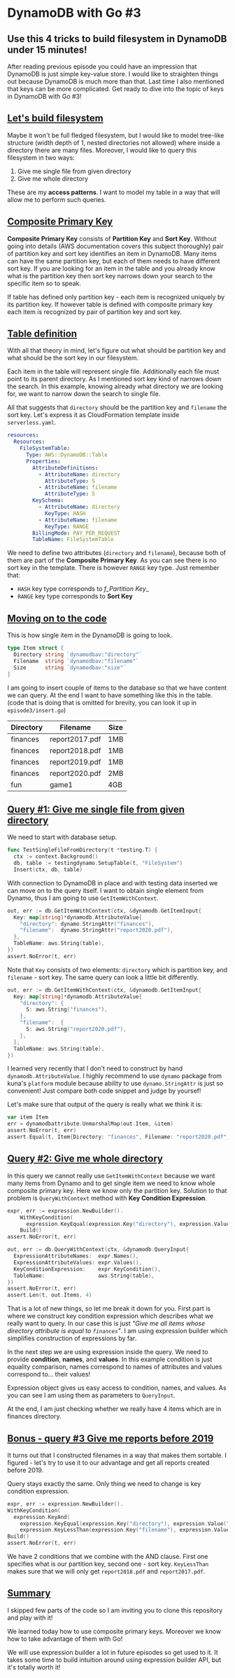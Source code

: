 # DynamoDB with Go #3
## Use this 4 tricks to build filesystem in DynamoDB under 15 minutes!
After reading previous episode you could have an impression that DynamoDB is just simple key-value store. I would like to straighten things out because DynamoDB is much more than that. Last time I also mentioned that keys can be more complicated. Get ready to dive into the topic of keys in DynamoDB with Go #3!

## [Let's build filesystem](#lets-build-filesystem)

Maybe it won't be full fledged filesystem, but I would like to model tree-like structure (width depth of 1, nested directories not allowed) where inside a directory there are many files. Moreover, I would like to query this filesystem in two ways:
1. Give me single file from given directory
2. Give me whole directory

These are my __access patterns__. I want to model my table in a way that will allow me to perform such queries.

## [Composite Primary Key](#composite-primary-key)

__Composite Primary Key__ consists of __Partition Key__ and __Sort Key__. Without going into details (AWS documentation covers this subject thoroughly) pair of partition key and sort key identifies an item in DynamoDB. Many items can have the same partition key, but each of them needs to have different sort key. If you are looking for an item in the table and you already know what is the partition key then sort key narrows down your search to the specific item so to speak.

If table has defined only partition key - each item is recognized uniquely by its partition key. If however table is defined with composite primary key each item is recognized by pair of partition key and sort key.

## [Table definition](#table-definition)

With all that theory in mind, let's figure out what should be partition key and what should be the sort key in our filesystem.

Each item in the table will represent single file. Additionally each file must point to its parent directory. As I mentioned sort key kind of narrows down the search. In this example, knowing already what directory we are looking for, we want to narrow down the search to single file.

All that suggests that `directory` should be the partition key and `filename` the sort key. Let's express it as CloudFormation template inside `serverless.yaml`.

```yaml
resources:
  Resources:
    FileSystemTable:
      Type: AWS::DynamoDB::Table
      Properties:
        AttributeDefinitions:
          - AttributeName: directory
            AttributeType: S
          - AttributeName: filename
            AttributeType: S
        KeySchema:
          - AttributeName: directory
            KeyType: HASH
          - AttributeName: filename
            KeyType: RANGE
        BillingMode: PAY_PER_REQUEST
        TableName: FileSystemTable

```  
We need to define two attributes (`directory` and `filename`), because both of them are part of the __Composite Primary Key__. As you can see there is no sort key in the template. There is however `RANGE` key type. Just remember that:
- `HASH` key type corresponds to _f_Partition Key__
- `RANGE` key type corresponds to  __Sort Key__

## [Moving on to the code](#code)

This is how single item in the DynamoDB is going to look.
```go
type Item struct {
  Directory string `dynamodbav:"directory"`
  Filename  string `dynamodbav:"filename"`
  Size      string `dynamodbav:"size"`
}
```

I am going to insert couple of items to the database so that we have content we can query. At the end I want to have something like this in the table. (code that is doing that is omitted for brevity, you can look it up in `episode3/insert.go`)

| Directory | Filename       | Size |
| ---       | ----           | ---- |
| finances  | report2017.pdf | 1MB  |
| finances  | report2018.pdf | 1MB  |
| finances  | report2019.pdf | 1MB  |
| finances  | report2020.pdf | 2MB  |
| fun       | game1          | 4GB  |

## [Query #1: Give me single file from given directory](#query1)

We need to start with database setup.

```go
func TestSingleFileFromDirectory(t *testing.T) {
  ctx := context.Background()
  db, table := testingdynamo.SetupTable(t, "FileSystem")
  Insert(ctx, db, table)
```

With connection to DynamoDB in place and with testing data inserted we can move on to the query itself. I want to obtain single element from Dynamo, thus I am going to use `GetItemWithContext`.

```go
out, err := db.GetItemWithContext(ctx, &dynamodb.GetItemInput{
  Key: map[string]*dynamodb.AttributeValue{
    "directory": dynamo.StringAttr("finances"),
    "filename":  dynamo.StringAttr("report2020.pdf"),
  },
  TableName: aws.String(table),
})
assert.NoError(t, err)
```

Note that `Key` consists of two elements: `directory` which is partition key, and `filename` - sort key. The same query can look a little bit differently.

```go
out, err := db.GetItemWithContext(ctx, &dynamodb.GetItemInput{
  Key: map[string]*dynamodb.AttributeValue{
    "directory": {
      S: aws.String("finances"),
    },
    "filename":  {
      S: aws.String("report2020.pdf"),
    },
  },
  TableName: aws.String(table),
})
```

I learned very recently that I don't need to construct by hand `dynamodb.AttributeValue`. I highly recommend to use `dynamo` package from kuna's `platform` module because ability  to use `dynamo.StringAttr` is just so convenient! Just compare both code snippet and judge by yoursef!

Let's make sure that output of the query is really what we think it is:

```go
var item Item
err = dynamodbattribute.UnmarshalMap(out.Item, &item)
assert.NoError(t, err)
assert.Equal(t, Item{Directory: "finances", Filename: "report2020.pdf", Size: "2MB"}, item)
```

## [Query #2: Give me whole directory](#query2)

In this query we cannot really use `GetItemWithContext` because we want many items from Dynamo and to get single item we need to know whole composite primary key. Here we know only the partition key. Solution to that problem is `QueryWithContext` method with __Key Condition Expression__.
```go
expr, err := expression.NewBuilder().
    WithKeyCondition(
      expression.KeyEqual(expression.Key("directory"), expression.Value("finances"))).
    Build()
assert.NoError(t, err)

out, err := db.QueryWithContext(ctx, &dynamodb.QueryInput{
  ExpressionAttributeNames:  expr.Names(),
  ExpressionAttributeValues: expr.Values(),
  KeyConditionExpression:    expr.KeyCondition(),
  TableName:                 aws.String(table),
})
assert.NoError(t, err)
assert.Len(t, out.Items, 4)
```

That is a lot of new things, so let me break it down for you. First part is where we construct key condition expression which describes what we really want to query. In our case this is just _"Give me all items whose directory attribute is equal to `finances`"_. I am using expression builder which simplifies construction of expressions by far.

In the next step we are using expression inside the query. We need to provide __condition__, __names__, and __values__. In this example condition is just equality comparison, names correspond to names of attributes and values correspond to... their values!

Expression object gives us easy access to condition, names, and values. As you can see I am using them as parameters to `QueryInput`.

At the end, I am just checking whether we really have 4 items which are in finances directory.

## [Bonus - query #3 Give me reports before 2019](#query3)

It turns out that I constructed filenames in a way that makes them sortable. I figured - let's try to use it to our advantage and get all reports created before 2019.

Query stays exactly the same. Only thing we need to change is key condition expression.

```go
expr, err := expression.NewBuilder().
WithKeyCondition(
  expression.KeyAnd(
    expression.KeyEqual(expression.Key("directory"), expression.Value("finances")),
    expression.KeyLessThan(expression.Key("filename"), expression.Value("report2019")))).
Build()
assert.NoError(t, err)
```

We have 2 conditions that we combine with the AND clause. First one specifies what is our partition key, second one - sort key. `KeyLessThan` makes sure that we will only get `report2018.pdf` and `report2017.pdf`.

## [Summary](#summary)
I skipped few parts of the code so I am inviting you to clone this repository and play with it!

We learned today how to use composite primary keys. Moreover we know how to take advantage of them with Go!

We will use expression builder a lot in future episodes so get used to it. It takes some time to build intuition around using expression builder API, but it's totally worth it! 
